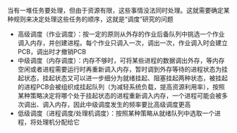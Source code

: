 当有一堆任务要处理，但由于资源有限，这些事情没法同时处理。这就需要确定某种规则来决定处理这些任务的顺序，这就是“调度”研究的问题

- 高级调度（作业调度）：按一定的原则从外存的作业后备队列中挑选一个作业调入内存，并创建进程。每个作业只调入一次，调出一次，作业调入时会建立PCB，调出时才撤销PCB
- 中级调度（内存调度）：内存不够时，可将某些进程的数据调出外存，等内存空闲或者进程需要运行时再重新调入内存，暂时调到外存等待的进程状态为挂起状态，挂起状态又可以进一步细分为就绪挂起、阻塞挂起两种状态，被挂起的进程PCB会被组织成挂起队列（为减轻系统负载，提高资源利用率），按照某种策略决定将哪个处于挂起状态的进程重新调入内存，一个进程可能会被多次调出、调入内存，因此中级调度发生的频率要比高级调度更高
- 低级调度（进程调度/处理机调度）：按照某种策略从就绪队列中选取一个进程，将处理机分配给它

